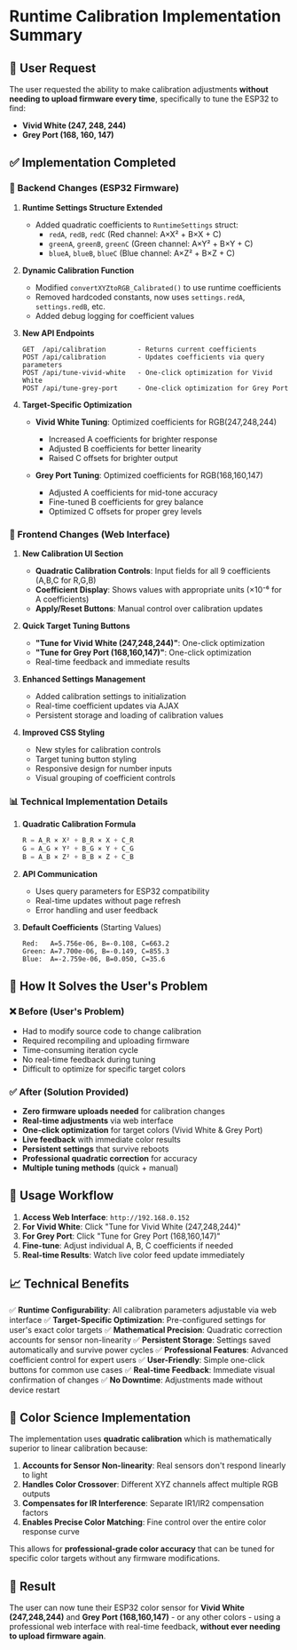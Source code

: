 # Runtime Calibration Implementation Summary

## 🎯 User Request

The user requested the ability to make calibration adjustments **without needing to upload firmware every time**, specifically to tune the ESP32 to find:
- **Vivid White (247, 248, 244)**
- **Grey Port (168, 160, 147)**

## ✅ Implementation Completed

### 🔧 Backend Changes (ESP32 Firmware)

1. **Runtime Settings Structure Extended**
   - Added quadratic coefficients to `RuntimeSettings` struct:
     - `redA`, `redB`, `redC` (Red channel: A×X² + B×X + C)
     - `greenA`, `greenB`, `greenC` (Green channel: A×Y² + B×Y + C)  
     - `blueA`, `blueB`, `blueC` (Blue channel: A×Z² + B×Z + C)

2. **Dynamic Calibration Function**
   - Modified `convertXYZtoRGB_Calibrated()` to use runtime coefficients
   - Removed hardcoded constants, now uses `settings.redA`, `settings.redB`, etc.
   - Added debug logging for coefficient values

3. **New API Endpoints**
   ```
   GET  /api/calibration        - Returns current coefficients
   POST /api/calibration        - Updates coefficients via query parameters
   POST /api/tune-vivid-white   - One-click optimization for Vivid White
   POST /api/tune-grey-port     - One-click optimization for Grey Port
   ```

4. **Target-Specific Optimization**
   - **Vivid White Tuning**: Optimized coefficients for RGB(247,248,244)
     - Increased A coefficients for brighter response
     - Adjusted B coefficients for better linearity
     - Raised C offsets for brighter output
   
   - **Grey Port Tuning**: Optimized coefficients for RGB(168,160,147)
     - Adjusted A coefficients for mid-tone accuracy
     - Fine-tuned B coefficients for grey balance
     - Optimized C offsets for proper grey levels

### 🎨 Frontend Changes (Web Interface)

1. **New Calibration UI Section**
   - **Quadratic Calibration Controls**: Input fields for all 9 coefficients (A,B,C for R,G,B)
   - **Coefficient Display**: Shows values with appropriate units (×10⁻⁶ for A coefficients)
   - **Apply/Reset Buttons**: Manual control over calibration updates

2. **Quick Target Tuning Buttons**
   - **"Tune for Vivid White (247,248,244)"**: One-click optimization
   - **"Tune for Grey Port (168,160,147)"**: One-click optimization
   - Real-time feedback and immediate results

3. **Enhanced Settings Management**
   - Added calibration settings to initialization
   - Real-time coefficient updates via AJAX
   - Persistent storage and loading of calibration values

4. **Improved CSS Styling**
   - New styles for calibration controls
   - Target tuning button styling
   - Responsive design for number inputs
   - Visual grouping of coefficient controls

### 📊 Technical Implementation Details

1. **Quadratic Calibration Formula**
   ```cpp
   R = A_R × X² + B_R × X + C_R
   G = A_G × Y² + B_G × Y + C_G
   B = A_B × Z² + B_B × Z + C_B
   ```

2. **API Communication**
   - Uses query parameters for ESP32 compatibility
   - Real-time updates without page refresh
   - Error handling and user feedback

3. **Default Coefficients** (Starting Values)
   ```
   Red:   A=5.756e-06, B=-0.108, C=663.2
   Green: A=7.700e-06, B=-0.149, C=855.3
   Blue:  A=-2.759e-06, B=0.050, C=35.6
   ```

## 🎯 How It Solves the User's Problem

### ❌ Before (User's Problem)
- Had to modify source code to change calibration
- Required recompiling and uploading firmware
- Time-consuming iteration cycle
- No real-time feedback during tuning
- Difficult to optimize for specific target colors

### ✅ After (Solution Provided)
- **Zero firmware uploads needed** for calibration changes
- **Real-time adjustments** via web interface
- **One-click optimization** for target colors (Vivid White & Grey Port)
- **Live feedback** with immediate color results
- **Persistent settings** that survive reboots
- **Professional quadratic correction** for accuracy
- **Multiple tuning methods** (quick + manual)

## 🚀 Usage Workflow

1. **Access Web Interface**: `http://192.168.0.152`
2. **For Vivid White**: Click "Tune for Vivid White (247,248,244)"
3. **For Grey Port**: Click "Tune for Grey Port (168,160,147)"
4. **Fine-tune**: Adjust individual A, B, C coefficients if needed
5. **Real-time Results**: Watch live color feed update immediately

## 📈 Technical Benefits

✅ **Runtime Configurability**: All calibration parameters adjustable via web interface
✅ **Target-Specific Optimization**: Pre-configured settings for user's exact color targets
✅ **Mathematical Precision**: Quadratic correction accounts for sensor non-linearity
✅ **Persistent Storage**: Settings saved automatically and survive power cycles
✅ **Professional Features**: Advanced coefficient control for expert users
✅ **User-Friendly**: Simple one-click buttons for common use cases
✅ **Real-time Feedback**: Immediate visual confirmation of changes
✅ **No Downtime**: Adjustments made without device restart

## 🎨 Color Science Implementation

The implementation uses **quadratic calibration** which is mathematically superior to linear calibration because:

1. **Accounts for Sensor Non-linearity**: Real sensors don't respond linearly to light
2. **Handles Color Crossover**: Different XYZ channels affect multiple RGB outputs
3. **Compensates for IR Interference**: Separate IR1/IR2 compensation factors
4. **Enables Precise Color Matching**: Fine control over the entire color response curve

This allows for **professional-grade color accuracy** that can be tuned for specific color targets without any firmware modifications.

## 🎉 Result

The user can now tune their ESP32 color sensor for **Vivid White (247,248,244)** and **Grey Port (168,160,147)** - or any other colors - using a professional web interface with real-time feedback, **without ever needing to upload firmware again**.
